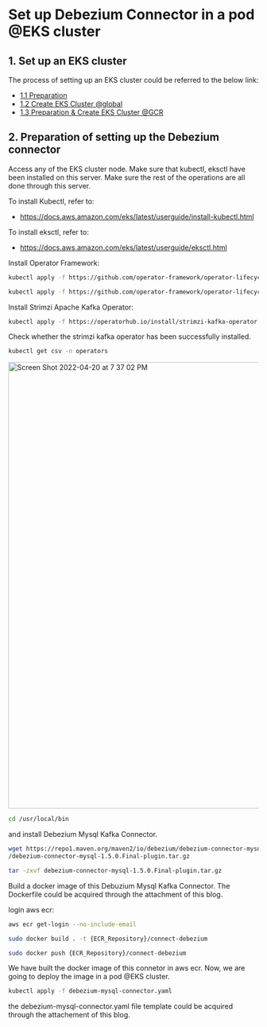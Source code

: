 # Set up Debezium Connector in a pod @EKS cluster

## 1. Set up an EKS cluster
The process of setting up an EKS cluster could be referred to the below link:
- [1.1 Preparation](https://github.com/symeta/eks-amp-amg/tree/preparation)
- [1.2 Create EKS Cluster @global](https://github.com/symeta/eks-amp-amg/tree/create-eks-cluster)
- [1.3 Preparation & Create EKS Cluster @GCR](https://github.com/symeta/eks-amp-amg/tree/preparation-%26-create-eks-cluster-%40gcr)

## 2. Preparation of setting up the Debezium connector
Access any of the EKS cluster node. Make sure that kubectl, eksctl have been installed on this server. Make sure the rest of the operations are all done through this server.

To install Kubectl, refer to:
- https://docs.aws.amazon.com/eks/latest/userguide/install-kubectl.html

To install eksctl, refer to:
- https://docs.aws.amazon.com/eks/latest/userguide/eksctl.html

Install Operator Framework:

```sh
kubectl apply -f https://github.com/operator-framework/operator-lifecycle-manager/releases/download/v0.18.1/crds.yaml

kubectl apply -f https://github.com/operator-framework/operator-lifecycle-manager/releases/download/v0.18.1/olm.yaml
```

Install Strimzi Apache Kafka Operator:

```sh
kubectl apply -f https://operatorhub.io/install/strimzi-kafka-operator.yaml
```

Check whether the strimzi kafka operator has been successfully installed.

```sh
kubectl get csv -n operators
```
<img width="898" alt="Screen Shot 2022-04-20 at 7 37 02 PM" src="https://user-images.githubusercontent.com/97269758/164222168-a9b1a2a9-3c67-4fd6-9393-d201182324da.png">

```sh
cd /usr/local/bin
```
and install Debezium Mysql Kafka Connector.

```sh
wget https://repo1.maven.org/maven2/io/debezium/debezium-connector-mysql/1.5.0.Final
/debezium-connector-mysql-1.5.0.Final-plugin.tar.gz

tar -zxvf debezium-connector-mysql-1.5.0.Final-plugin.tar.gz
```

Build a docker image of this Debuzium Mysql Kafka Connector. The Dockerfile could be acquired through the attachment of this blog.

login aws ecr:

```sh
aws ecr get-login --no-include-email

sudo docker build . -t {ECR_Repository}/connect-debezium

sudo docker push {ECR_Repository}/connect-debezium
```

We have built the docker image of this connetor in aws ecr. Now, we are going to deploy the image in a pod @EKS cluster.

```sh
kubectl apply -f debezium-mysql-connector.yaml
```
the debezium-mysql-connector.yaml file template could be acquired through the attachement of this blog.


